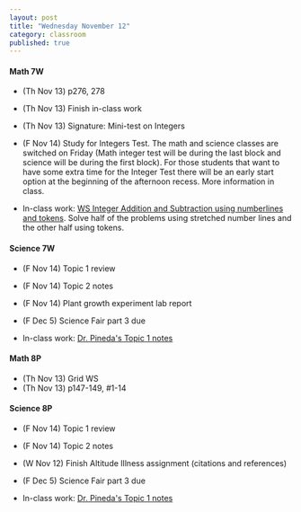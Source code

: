 ```yaml
---
layout: post
title: "Wednesday November 12"
category: classroom
published: true
---
```

#### Math 7W
* (Th Nov 13) p276, 278
* (Th Nov 13) Finish in-class work
* (Th Nov 13) Signature: Mini-test on Integers
* (F Nov 14) Study for Integers Test. The math and science classes are switched on Friday (Math integer test will be during the last block and science will be during the first block). For those students that want to have some extra time for the Integer Test there will be an early start option at the beginning of the afternoon recess. More information in class.

* In-class work: [WS Integer Addition and Subtraction using numberlines and tokens](https://www.dropbox.com/s/mx194csoz4tjygp/WS%20Integer%20addition%20and%20subtraction.pdf?dl=0). Solve half of the problems using stretched number lines and the other half using tokens.

#### Science 7W
* (F Nov 14) Topic 1 review
* (F Nov 14) Topic 2 notes
* (F Nov 14) Plant growth experiment lab report
* (F Dec 5) Science Fair part 3 due

* In-class work: [Dr. Pineda's Topic 1 notes](http://drpineda.ca/classroom/notes/Science7/HeatAndTemperature/Topic1.html)  

#### Math 8P
* (Th Nov 13) Grid WS
* (Th Nov 13) p147-149, #1-14

#### Science 8P
* (F Nov 14) Topic 1 review
* (F Nov 14) Topic 2 notes
* (W Nov 12) Finish Altitude Illness assignment (citations and references)
* (F Dec 5) Science Fair part 3 due
 
* In-class work: [Dr. Pineda's Topic 1 notes](http://drpineda.ca/classroom/notes/Science8/LightAndOptics/Topic1.html)
